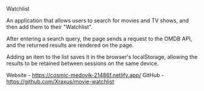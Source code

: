 
Watchlist

An application that allows users to search for movies and TV shows, and then add them to their "Watchlist".

After entering a search query, the page sends a request to the OMDB API, and the returned results are rendered on the page.

Adding an item to the list saves it in the browser's localStorage, allowing the results to be retained between sessions on the same device.


Website - https://cosmic-medovik-21486f.netlify.app/
GitHub - https://github.com/Xraxus/movie-watchlist
